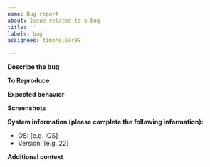 ```yaml
---
name: Bug report
about: Issue related to a bug
title: ''
labels: bug
assignees: timoheller99

---
```


**Describe the bug**

<!--
  A clear and concise description of what the bug is.
-->

**To Reproduce**

<!--
  Steps to reproduce the behavior:
  1. Go to '...'
  2. Click on '....'
  3. Scroll down to '....'
  4. See error
-->

**Expected behavior**

<!--
  A clear and concise description of what you expected to happen.
-->

**Screenshots**

<!--
  If applicable, add screenshots to help explain your problem.
-->

**System information (please complete the following information):**
 - OS: [e.g. iOS]
 - Version: [e.g. 22]

**Additional context**

<!--
  Add any other context about the problem here.
-->
